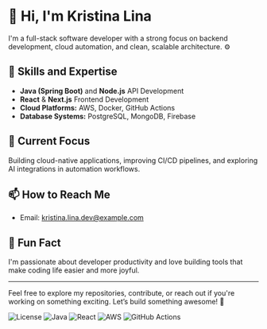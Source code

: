 # 👋 Hi, I'm Kristina Lina

I'm a full-stack software developer with a strong focus on backend development, cloud automation, and clean, scalable architecture. ⚙️

## 🔧 Skills and Expertise
- **Java (Spring Boot)** and **Node.js** API Development
- **React** & **Next.js** Frontend Development
- **Cloud Platforms:** AWS, Docker, GitHub Actions
- **Database Systems:** PostgreSQL, MongoDB, Firebase

## 🌱 Current Focus
Building cloud-native applications, improving CI/CD pipelines, and exploring AI integrations in automation workflows.

## 📫 How to Reach Me
- Email: kristina.lina.dev@example.com

## 🚀 Fun Fact
I'm passionate about developer productivity and love building tools that make coding life easier and more joyful.

---

Feel free to explore my repositories, contribute, or reach out if you're working on something exciting. Let’s build something awesome! 🙌

![License](https://img.shields.io/badge/License-MIT-green)
![Java](https://img.shields.io/badge/Java-SpringBoot-orange)
![React](https://img.shields.io/badge/React-Frontend-61DAFB)
![AWS](https://img.shields.io/badge/AWS-Deployed-FF9900)
![GitHub Actions](https://img.shields.io/badge/GitHub_Actions-Automated-2088FF)
